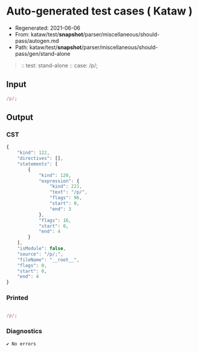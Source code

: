 # Auto-generated test cases ( Kataw )
- Regenerated: 2021-06-06
- From: kataw/test/__snapshot__/parser/miscellaneous/should-pass/autogen.md
- Path: kataw/test/__snapshot__/parser/miscellaneous/should-pass/gen/stand-alone
> :: test: stand-alone
> :: case: /p/;
## Input

`````js
/p/;
`````
## Output

### CST

```javascript
{
    "kind": 122,
    "directives": [],
    "statements": [
        {
            "kind": 120,
            "expression": {
                "kind": 221,
                "text": "/p/",
                "flags": 96,
                "start": 0,
                "end": 3
            },
            "flags": 16,
            "start": 0,
            "end": 4
        }
    ],
    "isModule": false,
    "source": "/p/;",
    "fileName": "__root__",
    "flags": 0,
    "start": 0,
    "end": 4
}
```

### Printed

```javascript

/p/;
```

### Diagnostics

```javascript
✔ No errors
```

